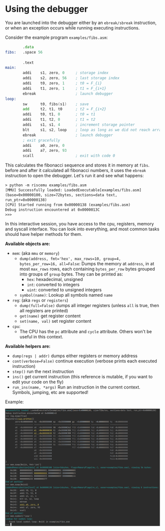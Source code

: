 # Using the debugger

You are launched into the debugger either by an `ebreak/sbreak` instruction, or when an exception occurs while running executing instructions.

Consider the example program `examples/fibs.asm`:

```asm riscv-asm
        .data
fibs:   .space 56

        .text
main:
        addi    s1, zero, 0     ; storage index
        addi    s2, zero, 56    ; last storage index
        addi    t0, zero, 1     ; t0 = F_{i}
        addi    t1, zero, 1     ; t1 = F_{i+1}
        ebreak                  ; launch debugger
loop:
        sw      t0, fibs(s1)    ; save
        add     t2, t1, t0      ; t2 = F_{i+2}
        addi    t0, t1, 0       ; t0 = t1
        addi    t1, t2, 0       ; t1 = t2
        addi    s1, s1, 4       ; increment storage pointer
        blt     s1, s2, loop    ; loop as long as we did not reach array length
        ebreak                  ; launch debugger
        ; exit gracefully
        addi    a0, zero, 0
        addi    a7, zero, 93
        scall                   ; exit with code 0
```

This calculates the fibonacci sequence and stores it in memory at `fibs`. before and after it calculated all fibonacci numbers, it
uses the `ebreak` instruction to open the debugger. Let's run it and see what happens:

```
> python -m riscemu examples/fibs.asm
[MMU] Successfully loaded: LoadedExecutable[examples/fibs.asm](base=0x00000100, size=72bytes, sections=data text, run_ptr=0x00000138)
[CPU] Started running from 0x00000138 (examples/fibs.asm)
Debug instruction encountered at 0x0000013C
>>>
```

In this interactive session, you have access to the cpu, registers, memory and syscall interface. You can look into everything,
and most common tasks should have helper methods for them.

**Available objects are:**

* `mem`: (aka `mmu` or `memory`)
  * `dump(address, fmt='hex', max_rows=10, group=4, bytes_per_row=16, all=False`:
    Dumps the memory at `address`, in at most `max_rows` rows, each containing `bytes_per_row` bytes grouped
    into groups of `group` bytes. They can be printed as:
    * `hex`: hexadecimal, unsigned
    * `int`: converted to integers
    * `uint`: converted to unsigned integers
  * `symbol(name)`: Lookup all symbols named `name`
* `reg`: (aka `regs` or `registers`)
  * `dump(full=False)` dumps all integer registers (unless `all` is true, then all registers are printed)
  * `get(name)` get register content
  * `set(name, val)` set register content
* `cpu`:
  * The CPU has the `pc` attribute and `cycle` attribute. Others won't be useful in this context.

**Available helpers are:**

* `dump(regs | addr)` dumps either registers or memory address
* `cont(verbose=False)` continue execution (verbose prints each executed instruction)
* `step()` run the next instruction
* `ins()` get current instruction (this reference is mutable, if you want to edit your code on the fly)
* `run_ins(name, *args)` Run an instruction in the current context. Symbols, jumping, etc are supported!


Example:

![debugging the fibs program](debug-session.png)
